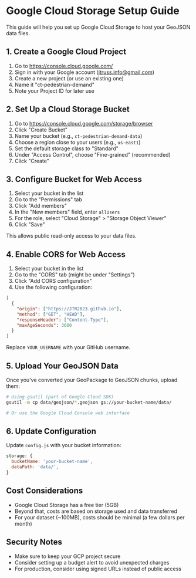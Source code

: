 # Google Cloud Storage Setup Guide

This guide will help you set up Google Cloud Storage to host your GeoJSON data files.

## 1. Create a Google Cloud Project

1. Go to https://console.cloud.google.com/
2. Sign in with your Google account (jtruss.info@gmail.com)
3. Create a new project (or use an existing one)
4. Name it "ct-pedestrian-demand"
5. Note your Project ID for later use

## 2. Set Up a Cloud Storage Bucket

1. Go to https://console.cloud.google.com/storage/browser
2. Click "Create Bucket"
3. Name your bucket (e.g., `ct-pedestrian-demand-data`)
4. Choose a region close to your users (e.g., `us-east1`)
5. Set the default storage class to "Standard"
6. Under "Access Control", choose "Fine-grained" (recommended)
7. Click "Create"

## 3. Configure Bucket for Web Access

1. Select your bucket in the list
2. Go to the "Permissions" tab
3. Click "Add members"
4. In the "New members" field, enter `allUsers`
5. For the role, select "Cloud Storage" > "Storage Object Viewer"
6. Click "Save"

This allows public read-only access to your data files.

## 4. Enable CORS for Web Access

1. Select your bucket in the list
2. Go to the "CORS" tab (might be under "Settings")
3. Click "Add CORS configuration"
4. Use the following configuration:

```json
[
  {
    "origin": ["https://JTR2023.github.io"],
    "method": ["GET", "HEAD"],
    "responseHeader": ["Content-Type"],
    "maxAgeSeconds": 3600
  }
]
```

Replace `YOUR_USERNAME` with your GitHub username.

## 5. Upload Your GeoJSON Data

Once you've converted your GeoPackage to GeoJSON chunks, upload them:

```bash
# Using gsutil (part of Google Cloud SDK)
gsutil -m cp data/geojson/*.geojson gs://your-bucket-name/data/

# Or use the Google Cloud Console web interface
```

## 6. Update Configuration

Update `config.js` with your bucket information:

```javascript
storage: {
  bucketName: 'your-bucket-name',
  dataPath: 'data/',
}
```

## Cost Considerations

- Google Cloud Storage has a free tier (5GB)
- Beyond that, costs are based on storage used and data transferred
- For your dataset (~100MB), costs should be minimal (a few dollars per month)

## Security Notes

- Make sure to keep your GCP project secure
- Consider setting up a budget alert to avoid unexpected charges
- For production, consider using signed URLs instead of public access
